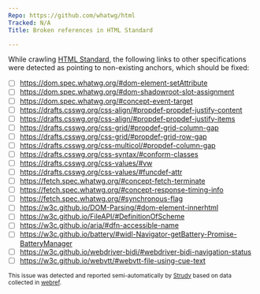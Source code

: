 ```yaml
---
Repo: https://github.com/whatwg/html
Tracked: N/A
Title: Broken references in HTML Standard

---
```


While crawling [HTML Standard](https://html.spec.whatwg.org/multipage/), the following links to other specifications were detected as pointing to non-existing anchors, which should be fixed:
* [ ] https://dom.spec.whatwg.org/#dom-element-setAttribute
* [ ] https://dom.spec.whatwg.org/#dom-shadowroot-slot-assignment
* [ ] https://dom.spec.whatwg.org/#concept-event-target
* [ ] https://drafts.csswg.org/css-align/#propdef-propdef-justify-content
* [ ] https://drafts.csswg.org/css-align/#propdef-propdef-justify-items
* [ ] https://drafts.csswg.org/css-grid/#propdef-grid-column-gap
* [ ] https://drafts.csswg.org/css-grid/#propdef-grid-row-gap
* [ ] https://drafts.csswg.org/css-multicol/#propdef-column-gap
* [ ] https://drafts.csswg.org/css-syntax/#conform-classes
* [ ] https://drafts.csswg.org/css-values/#vw
* [ ] https://drafts.csswg.org/css-values/#funcdef-attr
* [ ] https://fetch.spec.whatwg.org/#concept-fetch-terminate
* [ ] https://fetch.spec.whatwg.org/#concept-response-timing-info
* [ ] https://fetch.spec.whatwg.org/#synchronous-flag
* [ ] https://w3c.github.io/DOM-Parsing/#dom-element-innerhtml
* [ ] https://w3c.github.io/FileAPI/#DefinitionOfScheme
* [ ] https://w3c.github.io/aria/#dfn-accessible-name
* [ ] https://w3c.github.io/battery/#widl-Navigator-getBattery-Promise-BatteryManager
* [ ] https://w3c.github.io/webdriver-bidi/#webdriver-bidi-navigation-status
* [ ] https://w3c.github.io/webvtt/#webvtt-file-using-cue-text

<sub>This issue was detected and reported semi-automatically by [Strudy](https://github.com/w3c/strudy/) based on data collected in [webref](https://github.com/w3c/webref/).</sub>
